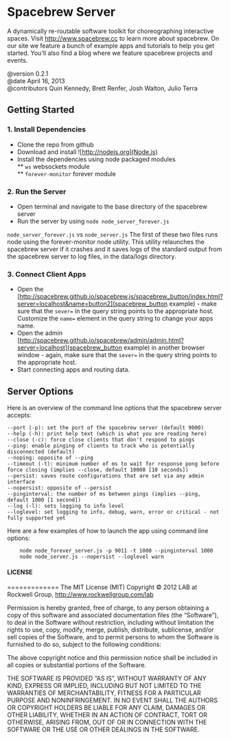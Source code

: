 Spacebrew Server
================

A dynamically re-routable software toolkit for choreographing interactive spaces. Visit http://www.spacebrew.cc to learn more about spacebrew. On our site we feature a bunch of example apps and tutorials to help you get started. You'll also find a blog where we feature spacebrew projects and events.  
  
@version 		0.2.1  
@date			April 16, 2013  
@contributors 	Quin Kennedy, Brett Renfer, Josh Walton, Julio Terra   
  
Getting Started
---------------  
  
### 1. Install Dependencies  
* Clone the repo from github  
* Download and install ![http://nodejs.org](Node.js)  
* Install the dependencies using node packaged modules   
** `ws` websockets module  
** `forever-monitor` forever module  
  
### 2. Run the Server  
* Open terminal and navigate to the base directory of the spacebrew server  
* Run the server by using `node node_server_forever.js`  
  
`node_server_forever.js` vs `node_server.js`
The first of these two files runs node using the forever-monitor node utility. This utility relaunches the spacebrew server if it crashes and it saves logs of the standard output from the spacebrew server to log files, in the data/logs directory.

### 3. Connect Client Apps  
* Open the [http://spacebrew.github.io/spacebrew.js/spacebrew_button/index.html?server=localhost&name=button2](spacebrew_button example) - make sure that the `sever=` in the query string points to the appropriate host. Customize the `name=` element in the query string to change your apps name.  
* Open the admin [http://spacebrew.github.io/spacebrew/admin/admin.html?server=localhost](spacebrew_button example) in another browser window - again, make sure that the `sever=` in the query string points to the appropriate host.  
* Start connecting apps and routing data.   
  
Server Options
---------------  

Here is an overview of the command line options that the spacebrew server accepts:
```
--port (-p): set the port of the spacebrew server (default 9000)
--help (-h): print help text (which is what you are reading here)
--close (-c): force close clients that don't respond to pings
--ping: enable pinging of clients to track who is potentially disconnected (default)
--noping: opposite of --ping
--timeout (-t): minimum number of ms to wait for response pong before force closing (implies --close, default 10000 [10 seconds])
--persist: saves route configurations that are set via any admin interface
--nopersist: opposite of --persist
--pinginterval: the number of ms between pings (implies --ping, default 1000 [1 second])
--log (-l): sets logging to info level
--loglevel: set logging to info, debug, warn, error or critical - not fully supported yet
```

Here are a few examples of how to launch the app using command line options:
```
	node node_forever_server.js -p 9011 -t 1000 --pinginterval 1000
	node node_server.js --nopersist --loglevel warn
```

#### LICENSE
=============
The MIT License (MIT)
Copyright © 2012 LAB at Rockwell Group, http://www.rockwellgroup.com/lab

Permission is hereby granted, free of charge, to any person obtaining a copy of this software and associated documentation files (the “Software”), to deal in the Software without restriction, including without limitation the rights to use, copy, modify, merge, publish, distribute, sublicense, and/or sell copies of the Software, and to permit persons to whom the Software is furnished to do so, subject to the following conditions:

The above copyright notice and this permission notice shall be included in all copies or substantial portions of the Software.

THE SOFTWARE IS PROVIDED “AS IS”, WITHOUT WARRANTY OF ANY KIND, EXPRESS OR IMPLIED, INCLUDING BUT NOT LIMITED TO THE WARRANTIES OF MERCHANTABILITY, FITNESS FOR A PARTICULAR PURPOSE AND NONINFRINGEMENT. IN NO EVENT SHALL THE AUTHORS OR COPYRIGHT HOLDERS BE LIABLE FOR ANY CLAIM, DAMAGES OR OTHER LIABILITY, WHETHER IN AN ACTION OF CONTRACT, TORT OR OTHERWISE, ARISING FROM, OUT OF OR IN CONNECTION WITH THE SOFTWARE OR THE USE OR OTHER DEALINGS IN THE SOFTWARE.
